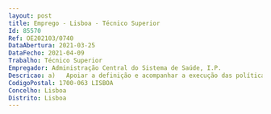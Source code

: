 ```yaml
--- 
layout: post
title: Emprego - Lisboa - Técnico Superior
Id: 85570
Ref: OE202103/0740
DataAbertura: 2021-03-25
DataFecho: 2021-04-09
Trabalho: Técnico Superior
Empregador: Administração Central do Sistema de Saúde, I.P.
Descricao: a)	Apoiar a definição e acompanhar a execução das políticas de recursos humanos nas áreas dos regimes de emprego e condições de trabalho b)	Participação na elaboração de projetos de diplomas nas matérias relacionadas com os regimes de trabalho e estatutos dos trabalhadores que exercem funções no Serviço Nacional de Saúde c)	Colaboração no processo de negociação dos instrumentos de regulamentação coletiva de trabalho e bem assim, assegurar a coordenação técnica dos correspondentes procedimentos e o relacionamento com as associações sindicais que representam os trabalhadores que prestam funções no Serviço Nacional de Saúde d)	Avaliação do desenvolvimento do regime jurídico de trabalho em particular no setor da saúde, identificando necessidades de intervenção corretiva que salvaguardem a coerência, equidade e harmonia de regimes e)	Definição e propostas de orientações necessárias à uniformidade e coerência da aplicação dos regimes jurídicos de trabalho, em particular, no que respeita aos profissionais de saúde, abrangidos pelo regime de contrato de trabalho em funções públicas ou pelo regime do contrato de trabalho nos termos do Código do Trabalho f)	Elaboração de pareceres e informações sobre os regimes de trabalho e estatutos dos trabalhadores que exercem funções no Serviço Nacional de Saúde, designadamente no âmbito das carreiras especiais da saúde g)	Gestão e recolha de informação do Portal de Recursos Humanos, que serve de suporte à tramitação dos processos relativos à aquisição de serviços, mobilidade dos trabalhadores das carreiras gerais e especiais da saúde, e recrutamento de trabalhadores através da celebração de contrato de trabalho, ao abrigo do Código do Trabalho, para exercício de funções nos serviços e estabelecimentos de saúde integrados no Serviço Nacional de Saúde h)	Colaboração na regulamentação da atividade dos profissionais das terapêuticas não convencionais e dos profissionais das áreas de diagnóstico e terapêutica para assegurar o registo e certificação, designadamente através da emissão de certificados, cédulas e outros títulos profissionais i)	Colaboração na gestão e coordenação do Internato Médico e da Residência Farmacêutica, em colaboração com outras entidades centrais, regionais e locais.7.2. Perfil de competências  Capacidade de trabalho, organização e planeamento  Personalidade proativa, espírito de iniciativa e de equipa Conhecimentos de informática, na ótica do utilizadorA experiência na área dos recursos humanos da saúde é fator preferencial.
CodigoPostal: 1700-063 LISBOA
Concelho: Lisboa
Distrito: Lisboa
--- 
```

